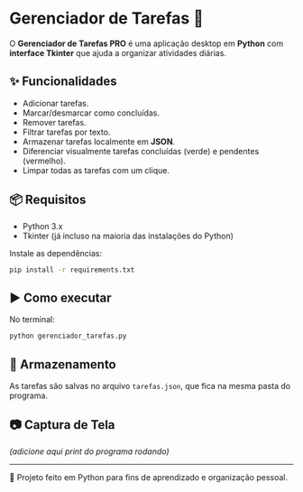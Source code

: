 # Gerenciador de Tarefas 📝

O **Gerenciador de Tarefas PRO** é uma aplicação desktop em **Python** com **interface Tkinter** que ajuda a organizar atividades diárias.

## ✨ Funcionalidades
- Adicionar tarefas.
- Marcar/desmarcar como concluídas.
- Remover tarefas.
- Filtrar tarefas por texto.
- Armazenar tarefas localmente em **JSON**.
- Diferenciar visualmente tarefas concluídas (verde) e pendentes (vermelho).
- Limpar todas as tarefas com um clique.

## 📦 Requisitos
- Python 3.x
- Tkinter (já incluso na maioria das instalações do Python)

Instale as dependências:
```bash
pip install -r requirements.txt
```

## ▶ Como executar
No terminal:
```bash
python gerenciador_tarefas.py
```

## 💾 Armazenamento
As tarefas são salvas no arquivo `tarefas.json`, que fica na mesma pasta do programa.

## 📷 Captura de Tela
*(adicione aqui print do programa rodando)*

---

📌 Projeto feito em Python para fins de aprendizado e organização pessoal.
